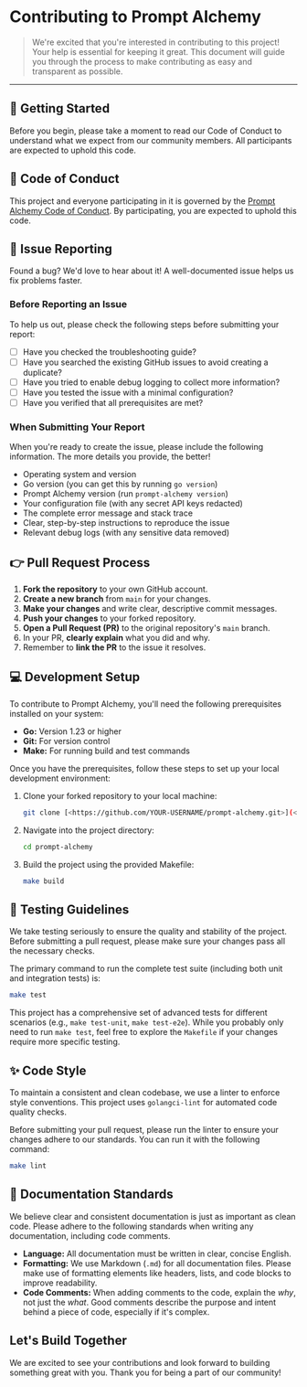 # Contributing to Prompt Alchemy

> We're excited that you're interested in contributing to this project! Your help is essential for keeping it great. This document will guide you through the process to make contributing as easy and transparent as possible.
> 

---

## 🚀 Getting Started

Before you begin, please take a moment to read our Code of Conduct to understand what we expect from our community members. All participants are expected to uphold this code.

## 📜 Code of Conduct

This project and everyone participating in it is governed by the [Prompt Alchemy Code of Conduct](https://github.com/jonwraymond/prompt-alchemy/blob/main/CODE_OF_CONDUCT.md). By participating, you are expected to uphold this code.

## 🐛 Issue Reporting

Found a bug? We'd love to hear about it! A well-documented issue helps us fix problems faster.

### Before Reporting an Issue

To help us out, please check the following steps before submitting your report:

- [ ]  Have you checked the troubleshooting guide?
- [ ]  Have you searched the existing GitHub issues to avoid creating a duplicate?
- [ ]  Have you tried to enable debug logging to collect more information?
- [ ]  Have you tested the issue with a minimal configuration?
- [ ]  Have you verified that all prerequisites are met?

### When Submitting Your Report

When you're ready to create the issue, please include the following information. The more details you provide, the better!

- Operating system and version
- Go version (you can get this by running `go version`)
- Prompt Alchemy version (run `prompt-alchemy version`)
- Your configuration file (with any secret API keys redacted)
- The complete error message and stack trace
- Clear, step-by-step instructions to reproduce the issue
- Relevant debug logs (with any sensitive data removed)

## 👉 Pull Request Process

1. **Fork the repository** to your own GitHub account.
2. **Create a new branch** from `main` for your changes.
3. **Make your changes** and write clear, descriptive commit messages.
4. **Push your changes** to your forked repository.
5. **Open a Pull Request (PR)** to the original repository's `main` branch.
6. In your PR, **clearly explain** what you did and why.
7. Remember to **link the PR** to the issue it resolves.

## 💻 Development Setup

To contribute to Prompt Alchemy, you'll need the following prerequisites installed on your system:

- **Go:** Version 1.23 or higher
- **Git:** For version control
- **Make:** For running build and test commands

Once you have the prerequisites, follow these steps to set up your local development environment:

1. Clone your forked repository to your local machine:
    
    ```bash
    git clone [<https://github.com/YOUR-USERNAME/prompt-alchemy.git>](<https://github.com/YOUR-USERNAME/prompt-alchemy.git>)
    
    ```
    
2. Navigate into the project directory:
    
    ```bash
    cd prompt-alchemy
    
    ```
    
3. Build the project using the provided Makefile:
    
    ```bash
    make build
    
    ```
    

## 🧪 Testing Guidelines

We take testing seriously to ensure the quality and stability of the project. Before submitting a pull request, please make sure your changes pass all the necessary checks.

The primary command to run the complete test suite (including both unit and integration tests) is:

```bash
make test
```

This project has a comprehensive set of advanced tests for different scenarios (e.g., `make test-unit`, `make test-e2e`). While you probably only need to run `make test`, feel free to explore the `Makefile` if your changes require more specific testing.

## ✨ Code Style

To maintain a consistent and clean codebase, we use a linter to enforce style conventions. This project uses `golangci-lint` for automated code quality checks.

Before submitting your pull request, please run the linter to ensure your changes adhere to our standards. You can run it with the following command:

```bash
make lint
```

## 📖 Documentation Standards

We believe clear and consistent documentation is just as important as clean code. Please adhere to the following standards when writing any documentation, including code comments.

- **Language:** All documentation must be written in clear, concise English.
- **Formatting:** We use Markdown (`.md`) for all documentation files. Please make use of formatting elements like headers, lists, and code blocks to improve readability.
- **Code Comments:** When adding comments to the code, explain the *why*, not just the *what*. Good comments describe the purpose and intent behind a piece of code, especially if it's complex.

## Let's Build Together

We are excited to see your contributions and look forward to building something great with you. Thank you for being a part of our community!
